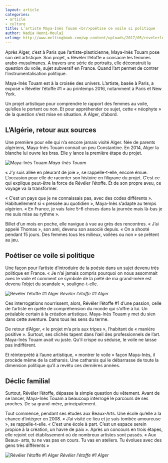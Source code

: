 ```yaml
---
layout: article
categories:
- article
- culture
title: L’artiste Maya-Inès Touam <br/>poétise ce voile si politique
author: Nadia Henni-Moulaï
urlimg: http://www.meltingbook.com/wp-content/uploads/2017/05/revelerletoffe-756x425.png
---
```


Après Alger, c’est à Paris que l’artiste-plasticienne, Maya-Inès Touam pose son œil artistique. Son projet, « Révéler l’étoffe » consacre les femmes arabo-musulmanes. A travers une série de portraits, elle déconstruit la question du voile, sujet subversif en France. Quand l’art permet de contrer l’instrumentalisation politique.


Maya-Inès Touam est à la croisée des univers. L’artiste, basée à Paris, a exposé « Révéler l’étoffe #1 » au printemps 2016, notamment à Paris et New York.


Un projet artistique pour comprendre le rapport des femmes au voile, qu’elles le portent ou non. Et pour appréhender ce sujet, cette « néophyte » de la question s’est mise en situation. A Alger, d’abord.


L’Algérie, retour aux sources
---


Une première pour elle qui n’a encore jamais visité Alger. Née de parents algériens, Maya-Inès Touam connait un peu Constantine. En 2014, Alger la blanche lui ouvre les bras. Elle y lance la première étape du projet.


![Maya-Inès Touam](http://www.meltingbook.com/wp-content/uploads/2017/05/Maya-Ines-Touam-pied-333x500.jpg)
*Maya-Inès Touam*


 « J’y suis allée en pleurant de joie », se rappelle-t-elle, encore émue. L’occasion pour elle de raconter son histoire en filigrane du projet. C’est ce qui explique peut-être la force de Révéler l’étoffe. Et de son propre aveu, ce voyage va la transformer.


« C’est un pays que je ne connaissais pas, avec des codes différents ». Habituellement si « pressée au quotidien », Maya-Inès s’adapte au temps algérien. « En France, je vais faire 5-6 choses dans la journée mais là-bas je me suis mise au rythme ».


Billet d’un mois en poche, elle navigue à vue au grès des rencontres. « J’ai appelé Thomas », son ami, devenu son associé depuis. « On a shooté pendant 15 jours. Des femmes tous les milieux, voilées ou non » se prêtent au jeu.


Poétiser ce voile si politique
---


Une façon pour l’artiste d’introduire de la poésie dans un sujet devenu très politique en France. « Je n’ai jamais compris pourquoi on nous assommait avec le voile et comment ce symbole de la piété de ma grand-mère est devenu l’objet du scandale », souligne-t-elle.


![Révéler l’étoffe #1 Alger](http://www.meltingbook.com/wp-content/uploads/2017/05/Révéler-létoffe-expo-500x343.jpg)
*Révéler l’étoffe #1 Alger*


Ces interrogations nourrissent, alors, Révéler l’étoffe #1 d’une passion, celle de l’artiste en quête de compréhension du monde qui s’offre à lui. Un préalable certain à la création artistique. Maya-Inès Touam y met du sien dans cette aventure. Dans tous les sens du terme.


De retour d’Alger, « le projet m’a pris aux tripes », l’habitant de « manière positive ». Surtout, ses clichés tapent dans l’œil des professionnels de l’art. Maya-Inès Touam avait vu juste. Qu’il crispe ou séduise, le voile ne laisse pas indifférent.


Et réinterprété à l’aune artistique, « montrer le voile » façon Maya-Inès, il procède même de la catharsis. Une catharsis qui le débarrasse de toute la dimension politique qu’il a revêtu ces dernières années.


Déclic familial
---


Surtout, Révéler l’étoffe, dépasse la simple question du vêtement. Avant de se lancer, Maya-Inès Touam a beaucoup interrogé le parcours de ses proches. De sa grand-mère, principalement.

Tout commence, pendant ses études aux Beaux-Arts. Une école qu’elle a la chance d’intégrer en 2008. « J’ai visité ce lieu et je suis tombée amoureuse », se rappelle-t-elle. « C’est une école à part. C’est un espace serein propice à la création, un havre de paix ». Après un concours en trois étapes, elle rejoint cet établissement où de nombreux artistes sont passés. « Aux Beaux- arts, tu ne vas pas en cours. Tu vas en ateliers.  Tu évolues avec des gens très différents »

![Révéler l’étoffe #1 Alger](http://www.meltingbook.com/wp-content/uploads/2017/05/Révéler-létoffe-expo-1-500x333.jpg)
*Révéler l’étoffe #1 Alger*